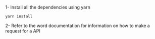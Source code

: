 1-  Install all the dependencies using yarn
    
    yarn install

2- Refer to the word documentation for information on how to make a request for a API
